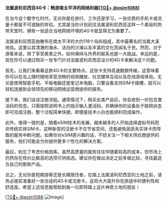 **法属波利尼西亚4G卡：畅游南太平洋的网络利器[[TG💪+ @esim1088](https://t.me/s/esim1088)]**

在当今这个数字化时代，无论你是在旅行、工作还是学习，一张优质的手机卡或流量卡都是不可或缺的伴侣。尤其是当你计划前往法属波利尼西亚这样一个美丽的热带天堂时，拥有一张适合当地网络环境的4G卡就显得尤为重要了。

法属波利尼西亚由散布在南太平洋的大约118个岛屿组成，其中最著名的当属大溪地岛。这里以其清澈的海水、洁白的沙滩以及丰富的文化而闻名于世。然而，对于游客来说，除了享受美景之外，如何保持与外界的联系也是一大挑战。幸运的是，现在你可以通过购买一张专门针对法属波利尼西亚设计的4G卡来解决这个问题。

首先，让我们来看看这款4G卡的主要特点。这张卡支持高速数据传输，这意味着你可以在岛上随时随地享受流畅的视频播放、社交媒体互动以及在线游戏体验。无论是使用智能手机、平板电脑还是笔记本电脑，只要设备支持SIM卡插槽，就可以轻松连接到全球领先的移动网络运营商提供的服务。

接下来，我们谈谈注册流程。通常情况下，购买此类产品后，你会收到一份包含激活码的信息。只需按照说明书上的指示输入激活码，并确保你的设备处于联网状态即可完成注册。整个过程简单快捷，即便是技术小白也能顺利完成操作。

此外，值得一提的是，随着eSIM技术的发展，越来越多的人开始选择虚拟号码而非传统实体SIM卡。这种新型的注册卡不仅节省空间，还能避免因丢失实体卡而导致的服务中断问题。如果你对eSIM感兴趣的话，不妨关注一下相关供应商提供的服务，他们可能会为你提供更多个性化的解决方案。

最后，别忘了考虑价格因素。虽然高质量的服务往往伴随着较高的成本，但市场上仍然存在性价比极高的选项可供挑选。建议你在做出决定之前多做比较，寻找最适合自己的那款产品。

总之，无论你是短期游客还是长期居住者，在踏上法属波利尼西亚的土地之前，请务必提前准备好一张合适的4G卡或注册卡。这将大大提升你在旅途中的便利性和舒适度。希望上述信息能帮助到每一位即将踏上这片神奇土地的朋友！

[[TG💪+ @esim1088](https://t.me/s/esim1088) ![Image](https://i.postimg.cc/4NQfJmqS/Snipaste-2025-05-13-00-14-12.png)]